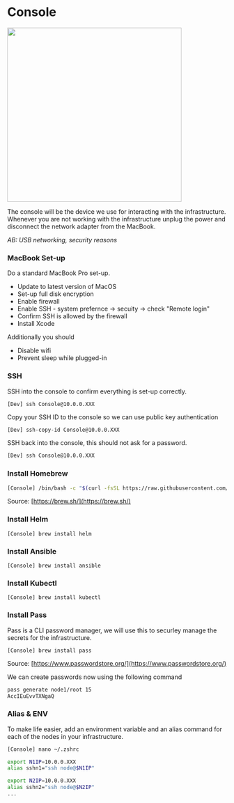 # Console

<img height="400" src="https://raw.githubusercontent.com/anthonybudd/s3-from-scratch/master/_img/console-close-up.png">

The console will be the device we use for interacting with the infrastructure. Whenever you are not working with the infrastructure unplug the power and disconnect the network adapter from the MacBook.

_AB: USB networking, security reasons_

### MacBook Set-up
Do a standard MacBook Pro set-up.

- Update to latest version of MacOS
- Set-up full disk encryption
- Enable firewall
- Enable SSH - system prefernce -> secuity -> check "Remote login"
- Confirm SSH is allowed by the firewall
- Install Xcode

Additionally you should
- Disable wifi
- Prevent sleep while plugged-in

### SSH
SSH into the console to confirm everything is set-up correctly. 

```
[Dev] ssh Console@10.0.0.XXX
```

Copy your SSH ID to the console so we can use public key authentication

```sh
[Dev] ssh-copy-id Console@10.0.0.XXX
```

SSH back into the console, this should not ask for a password.

```sh
[Dev] ssh Console@10.0.0.XXX
```

### Install Homebrew
```sh
[Console] /bin/bash -c "$(curl -fsSL https://raw.githubusercontent.com/Homebrew/install/HEAD/install.sh)"
```
Source: [https://brew.sh/](https://brew.sh/)

### Install Helm
```[Console] brew install helm```

### Install Ansible
```[Console] brew install ansible```

### Install Kubectl
```[Console] brew install kubectl```

### Install Pass
Pass is a CLI password manager, we will use this to securley manage the secrets for the infrastructure.

```[Console] brew install pass```

Source: [https://www.passwordstore.org/](https://www.passwordstore.org/)

We can create passwords now using the following command
```bash
pass generate node1/root 15
AccIEuEvvTXNgaQ
```

### Alias & ENV
To make life easier, add an environment variable and an alias command for each of the nodes in your infrastructure.

```sh
[Console] nano ~/.zshrc

export N1IP=10.0.0.XXX
alias sshn1="ssh node@$N1IP"

export N2IP=10.0.0.XXX
alias sshn2="ssh node@$N2IP"
...
```
